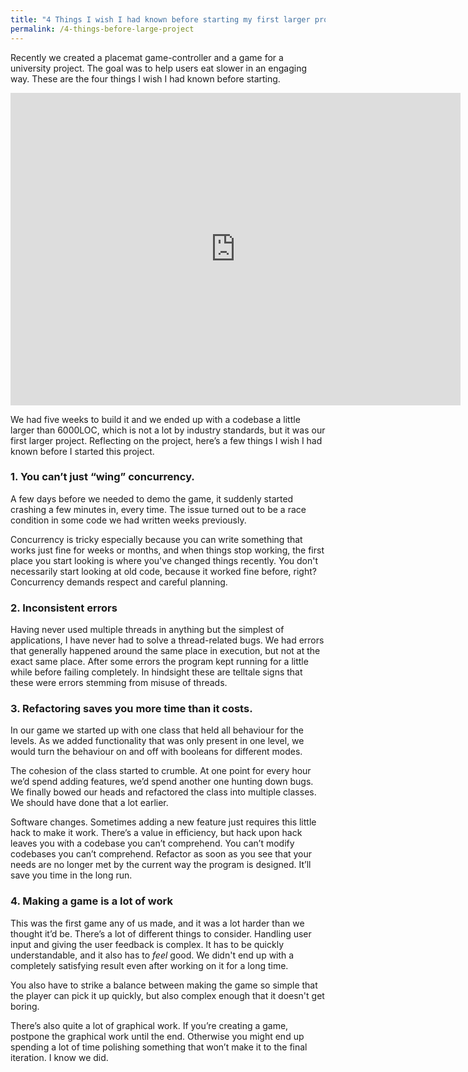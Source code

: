```yaml
---
title: "4 Things I wish I had known before starting my first larger project"
permalink: /4-things-before-large-project
---
```


Recently we created a placemat game-controller and a game for a university project. The goal was to help users eat slower in an engaging way. These are the four things I wish I had known before starting.

<div class="yt-div">
<iframe width="720" height="500" src="https://www.youtube.com/embed/-kpaPoEZ8UM" frameborder="0" allowfullscreen></iframe>
</div>

We had five weeks to build it and we ended up with a codebase a little larger than 6000LOC, which is not a lot by industry standards, but it was our first larger project. Reflecting on the project, here’s a few things I wish I had known before I started this project.
### 1. You can’t just “wing” concurrency.
A few days before we needed to demo the game, it suddenly started crashing a few minutes in, every time. The issue turned out to be a race condition in some code we had written weeks previously.

Concurrency is tricky especially because you can write something that works just fine for weeks or months, and when things stop working, the first place you start looking is where you've changed things recently. You don't necessarily start looking at old code, because it worked fine before, right? Concurrency demands respect and careful planning.

### 2. Inconsistent errors
Having never used multiple threads in anything but the simplest of applications, I have never had to solve a thread-related bugs. We had errors that generally happened around the same place in execution, but not at the exact same place. After some errors the program kept running for a little while before failing completely. In hindsight these are telltale signs that these were errors stemming from misuse of threads.

### 3. Refactoring saves you more time than it costs.
In our game we started up with one class that held all behaviour for the levels. As we added functionality that was only present in one level, we would turn the behaviour on and off with booleans for different modes.

The cohesion of the class started to crumble. At one point for every hour we’d spend adding features, we’d spend another one hunting down bugs. We finally bowed our heads and refactored the class into multiple classes. We should have done that a lot earlier.

Software changes. Sometimes adding a new feature just requires this little hack to make it work. There’s a value in efficiency, but hack upon hack leaves you with a codebase you can’t comprehend. You can’t modify codebases you can’t comprehend. Refactor as soon as you see that your needs are no longer met by the current way the program is designed. It’ll save you time in the long run.

### 4. Making a game is a lot of work
This was the first game any of us made, and it was a lot harder than we thought it’d be. There’s a lot of different things to consider. Handling user input and giving the user feedback is complex. It has to be quickly understandable, and it also has to *feel* good. We didn't end up with a completely satisfying result even after working on it for a long time.

You also have to strike a balance between making the game so simple that the player can pick it up quickly, but also complex enough that it doesn't get boring.

There’s also quite a lot of graphical work. If you’re creating a game, postpone the graphical work until the end. Otherwise you might end up spending a lot of time polishing something that won’t make it to the final iteration. I know we did.